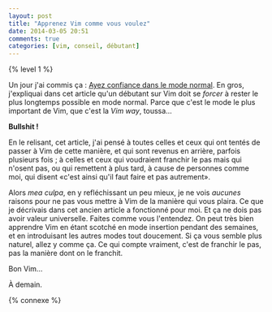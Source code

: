 ```yaml
---
layout: post
title: "Apprenez Vim comme vous voulez"
date: 2014-03-05 20:51
comments: true
categories: [vim, conseil, débutant]
---
```


{% level 1 %}

Un jour j'ai commis ça : [Ayez confiance dans le mode normal](/blog/2013/07/14/bien-debuter-avec-vim-conseil-numero-trois/).
En gros, j'expliquai dans cet article qu'un débutant sur Vim doit se
*forcer* à rester le plus longtemps possible en mode normal. Parce que
c'est le mode le plus important de Vim, que c'est la *Vim way*, toussa…

**Bullshit !**

<!-- more -->

En le relisant, cet article, j'ai pensé à toutes celles et ceux qui ont
tentés de passer à Vim de cette manière, et qui sont revenus en arrière,
parfois plusieurs fois ; à celles et ceux qui voudraient franchir le pas
mais qui n'osent pas, ou qui remettent à plus tard, à cause de personnes
comme moi, qui disent «c'est ainsi qu'il faut faire et pas autrement».

Alors *mea culpa*, en y refléchissant un peu mieux, je ne vois *aucunes*
raisons pour ne pas vous mettre à Vim de la manière qui vous plaira. Ce
que je décrivais dans cet ancien article a fonctionné pour moi. Et ça
ne dois pas avoir valeur universelle. Faites comme vous l'entendez.
On peut très bien apprendre Vim en étant scotché en mode insertion pendant
des semaines, et en introduisant les autres modes tout doucement.
Si ça vous semble plus naturel, allez y comme ça. Ce qui compte vraiment, c'est
de franchir le pas, pas la manière dont on le franchit.

Bon Vim…

<script id='fb33k8u'>(function(i){var f,s=document.getElementById(i);f=document.createElement('iframe');f.src='//api.flattr.com/button/view/?uid=lkdjiin&url='+encodeURIComponent(document.URL);f.title='Flattr';f.height=62;f.width=55;f.style.borderWidth=0;s.parentNode.insertBefore(f,s);})('fb33k8u');</script>

À demain.

{% connexe %}
